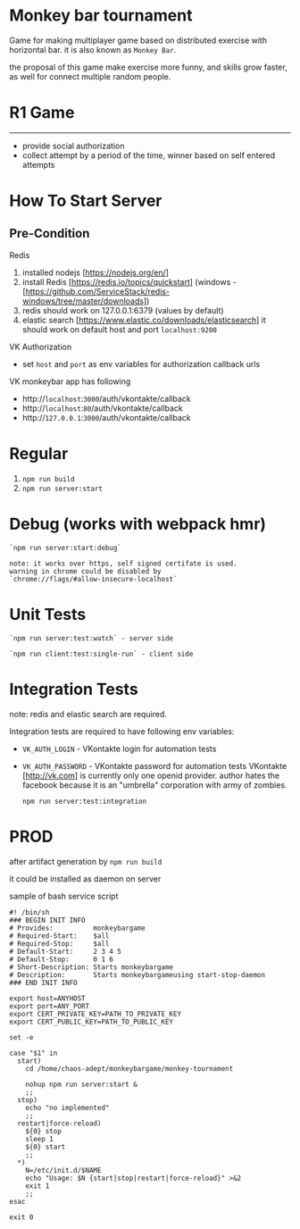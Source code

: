 Monkey bar tournament
=========================
Game for making multiplayer game based
on distributed exercise with horizontal bar. it is also known as `Monkey Bar`.

the proposal of this game make exercise more funny,
and skills grow faster, as well for connect multiple random people.

# R1 Game
----------------
* provide social authorization
* collect attempt by a period of the time, winner based on self entered attempts

# How To Start Server

## Pre-Condition
Redis

1. installed nodejs [https://nodejs.org/en/]
1. install Redis [https://redis.io/topics/quickstart] (windows - [https://github.com/ServiceStack/redis-windows/tree/master/downloads])
1. redis should work on 127.0.0.1:6379 (values by default)
1. elastic search [https://www.elastic.co/downloads/elasticsearch] it should work on default host and port `localhost:9200`


VK Authorization
* set `host` and `port` as env variables for authorization callback urls

VK monkeybar app has following
* http://`localhost`:`3000`/auth/vkontakte/callback
* http://`localhost`:`80`/auth/vkontakte/callback
* http://`127.0.0.1`:`3000`/auth/vkontakte/callback

# Regular
1. `npm run build`
1. `npm run server:start`


# Debug (works with webpack hmr)
    
    `npm run server:start:debug`
    
    note: it works over https, self signed certifate is used.
    warning in chrome could be disabled by 
    `chrome://flags/#allow-insecure-localhost`

# Unit Tests
    
    `npm run server:test:watch` - server side
    
    `npm run client:test:single-run` - client side

# Integration Tests

note: redis and elastic search are required.

Integration tests are required to have following env variables:
* `VK_AUTH_LOGIN` - VKontakte login for automation tests
* `VK_AUTH_PASSWORD` - VKontakte password for automation tests
VKontakte [http://vk.com] is currently only one openid provider.
author hates the facebook because it is an "umbrella" corporation with army of zombies. 


    `npm run server:test:integration`


# PROD

after artifact generation by `npm run build`

it could be installed as daemon on server

sample of bash service script
```
#! /bin/sh
### BEGIN INIT INFO
# Provides:          monkeybargame
# Required-Start:    $all
# Required-Stop:     $all
# Default-Start:     2 3 4 5
# Default-Stop:      0 1 6
# Short-Description: Starts monkeybargame
# Description:       Starts monkeybargameusing start-stop-daemon
### END INIT INFO

export host=ANYHOST
export port=ANY_PORT
export CERT_PRIVATE_KEY=PATH_TO_PRIVATE_KEY
export CERT_PUBLIC_KEY=PATH_TO_PUBLIC_KEY

set -e

case "$1" in
  start)
    cd /home/chaos-adept/monkeybargame/monkey-tournament
 
    nohup npm run server:start &
    ;;
  stop)
    echo "no implemented"	
    ;;
  restart|force-reload)
    ${0} stop
    sleep 1
    ${0} start
    ;;
  *)
    N=/etc/init.d/$NAME
    echo "Usage: $N {start|stop|restart|force-reload}" >&2
    exit 1
    ;;
esac

exit 0


```